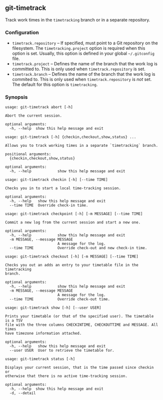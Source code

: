 ## git-timetrack

Track work times in the `timetracking` branch or in a separate repository.

### Configuration

* `timetrack.repository` &ndash; If specified, must point to a Git repository
  on the filesystem. The `timetracking.project` option is required when this
  option is set. Usually, this option is defined in your global
  `~/.gitconfig` file.
* `timetrack.project` &ndash; Defines the name of the branch that the work log
  is committed to. This is only used when `timetrack.repository` is set.
* `timetrack.branch` &ndash; Defines the name of the branch that the work log
  is commited to. This is only used when `timetrack.repository` is *not* set.
  The default for this option is `timetracking`.

### Synopsis

```
usage: git-timetrack abort [-h]

Abort the current session.

optional arguments:
  -h, --help  show this help message and exit
```

```
usage: git-timetrack [-h] {checkin,checkout,show,status} ...

Allows you to track working times in a separate `timetracking` branch.

positional arguments:
  {checkin,checkout,show,status}

optional arguments:
  -h, --help            show this help message and exit
```

```
usage: git-timetrack checkin [-h] [--time TIME]

Checks you in to start a local time-tracking session.

optional arguments:
  -h, --help   show this help message and exit
  --time TIME  Override check-in time.
```

```
usage: git-timetrack checkpoint [-h] [-m MESSAGE] [--time TIME]

Commit a new log from the current session and start a new one.

optional arguments:
  -h, --help            show this help message and exit
  -m MESSAGE, --message MESSAGE
                        A message for the log.
  --time TIME           Override check-out and new check-in time.
```

```
usage: git-timetrack checkout [-h] [-m MESSAGE] [--time TIME]

Checks you out an adds an entry to your timetable file in the timetracking
branch.

optional arguments:
  -h, --help            show this help message and exit
  -m MESSAGE, --message MESSAGE
                        A message for the log.
  --time TIME           Override check-out time.
```

```
usage: git-timetrack show [-h] [--user USER]

Prints your timetable (or that of the specified user). The timetable is a TSV
file with the three columns CHECKINTIME, CHECKOUTTIME and MESSAGE. All times
have timezone information attached.

optional arguments:
  -h, --help   show this help message and exit
  --user USER  User to retrieve the timetable for.
```

```
usage: git-timetrack status [-h]

Displays your current session, that is the time passed since checkin or
otherwise that there is no active time-tracking session.

optional arguments:
  -h, --help  show this help message and exit
  -d, --detail
```
